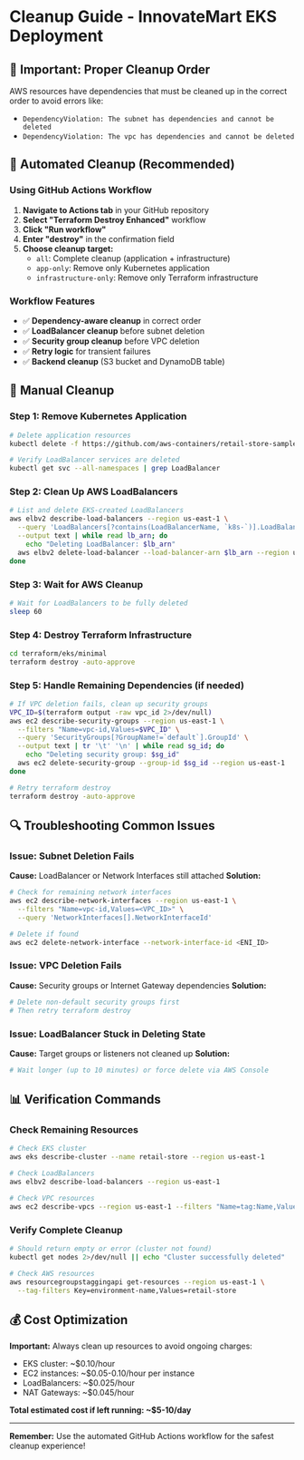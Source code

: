 # Cleanup Guide - InnovateMart EKS Deployment

## 🚨 Important: Proper Cleanup Order

AWS resources have dependencies that must be cleaned up in the correct order to avoid errors like:
- `DependencyViolation: The subnet has dependencies and cannot be deleted`
- `DependencyViolation: The vpc has dependencies and cannot be deleted`

## 🤖 Automated Cleanup (Recommended)

### Using GitHub Actions Workflow

1. **Navigate to Actions tab** in your GitHub repository
2. **Select "Terraform Destroy Enhanced"** workflow
3. **Click "Run workflow"**
4. **Enter "destroy"** in the confirmation field
5. **Choose cleanup target:**
   - `all`: Complete cleanup (application + infrastructure)
   - `app-only`: Remove only Kubernetes application
   - `infrastructure-only`: Remove only Terraform infrastructure

### Workflow Features
- ✅ **Dependency-aware cleanup** in correct order
- ✅ **LoadBalancer cleanup** before subnet deletion
- ✅ **Security group cleanup** before VPC deletion
- ✅ **Retry logic** for transient failures
- ✅ **Backend cleanup** (S3 bucket and DynamoDB table)

## 🔧 Manual Cleanup

### Step 1: Remove Kubernetes Application
```bash
# Delete application resources
kubectl delete -f https://github.com/aws-containers/retail-store-sample-app/releases/latest/download/kubernetes.yaml

# Verify LoadBalancer services are deleted
kubectl get svc --all-namespaces | grep LoadBalancer
```

### Step 2: Clean Up AWS LoadBalancers
```bash
# List and delete EKS-created LoadBalancers
aws elbv2 describe-load-balancers --region us-east-1 \
  --query 'LoadBalancers[?contains(LoadBalancerName, `k8s-`)].LoadBalancerArn' \
  --output text | while read lb_arn; do
    echo "Deleting LoadBalancer: $lb_arn"
  aws elbv2 delete-load-balancer --load-balancer-arn $lb_arn --region us-east-1
done
```

### Step 3: Wait for AWS Cleanup
```bash
# Wait for LoadBalancers to be fully deleted
sleep 60
```

### Step 4: Destroy Terraform Infrastructure
```bash
cd terraform/eks/minimal
terraform destroy -auto-approve
```

### Step 5: Handle Remaining Dependencies (if needed)
```bash
# If VPC deletion fails, clean up security groups
VPC_ID=$(terraform output -raw vpc_id 2>/dev/null)
aws ec2 describe-security-groups --region us-east-1 \
  --filters "Name=vpc-id,Values=$VPC_ID" \
  --query 'SecurityGroups[?GroupName!=`default`].GroupId' \
  --output text | tr '\t' '\n' | while read sg_id; do
    echo "Deleting security group: $sg_id"
  aws ec2 delete-security-group --group-id $sg_id --region us-east-1
done

# Retry terraform destroy
terraform destroy -auto-approve
```

## 🔍 Troubleshooting Common Issues

### Issue: Subnet Deletion Fails
**Cause:** LoadBalancer or Network Interfaces still attached
**Solution:** 
```bash
# Check for remaining network interfaces
aws ec2 describe-network-interfaces --region us-east-1 \
  --filters "Name=vpc-id,Values=<VPC_ID>" \
  --query 'NetworkInterfaces[].NetworkInterfaceId'

# Delete if found
aws ec2 delete-network-interface --network-interface-id <ENI_ID>
```

### Issue: VPC Deletion Fails
**Cause:** Security groups or Internet Gateway dependencies
**Solution:**
```bash
# Delete non-default security groups first
# Then retry terraform destroy
```

### Issue: LoadBalancer Stuck in Deleting State
**Cause:** Target groups or listeners not cleaned up
**Solution:**
```bash
# Wait longer (up to 10 minutes) or force delete via AWS Console
```

## 📊 Verification Commands

### Check Remaining Resources
```bash
# Check EKS cluster
aws eks describe-cluster --name retail-store --region us-east-1

# Check LoadBalancers
aws elbv2 describe-load-balancers --region us-east-1

# Check VPC resources
aws ec2 describe-vpcs --region us-east-1 --filters "Name=tag:Name,Values=*retail-store*"
```

### Verify Complete Cleanup
```bash
# Should return empty or error (cluster not found)
kubectl get nodes 2>/dev/null || echo "Cluster successfully deleted"

# Check AWS resources
aws resourcegroupstaggingapi get-resources --region us-east-1 \
  --tag-filters Key=environment-name,Values=retail-store
```

## 💰 Cost Optimization

**Important:** Always clean up resources to avoid ongoing charges:
- EKS cluster: ~$0.10/hour
- EC2 instances: ~$0.05-0.10/hour per instance
- LoadBalancers: ~$0.025/hour
- NAT Gateways: ~$0.045/hour

**Total estimated cost if left running: ~$5-10/day**

---
**Remember:** Use the automated GitHub Actions workflow for the safest cleanup experience!